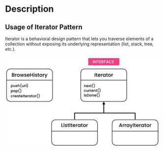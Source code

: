 # Description

## Usage of Iterator Pattern
Iterator is a behavioral design pattern that lets you traverse elements of a collection without exposing its underlying representation (list, stack, tree, etc.).

![Iterator pattern diagram](../../../../assets/iteratorPattern.png)